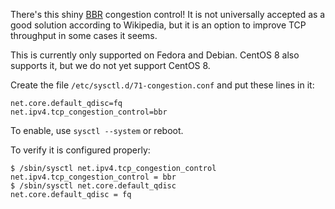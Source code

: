 There's this shiny 
[BBR](https://en.wikipedia.org/wiki/TCP_congestion_control#TCP_BBR) congestion 
control! It is not universally accepted as a good solution according to 
Wikipedia, but it is an option to improve TCP throughput in some cases it 
seems.

This is currently only supported on Fedora and Debian. CentOS 8 also supports 
it, but we do not yet support CentOS 8.

Create the file `/etc/sysctl.d/71-congestion.conf` and put these lines in it:

    net.core.default_qdisc=fq
    net.ipv4.tcp_congestion_control=bbr

To enable, use `sysctl --system` or reboot.

To verify it is configured properly:

    $ /sbin/sysctl net.ipv4.tcp_congestion_control
    net.ipv4.tcp_congestion_control = bbr
    $ /sbin/sysctl net.core.default_qdisc
    net.core.default_qdisc = fq

